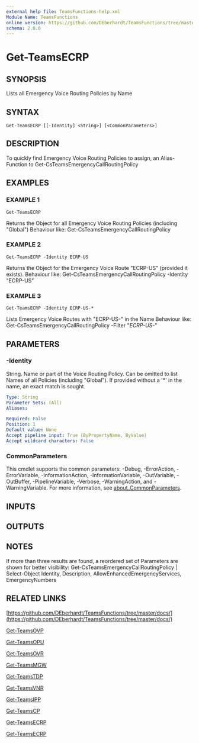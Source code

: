 ```yaml
---
external help file: TeamsFunctions-help.xml
Module Name: TeamsFunctions
online version: https://github.com/DEberhardt/TeamsFunctions/tree/master/docs/
schema: 2.0.0
---
```


# Get-TeamsECRP

## SYNOPSIS
Lists all Emergency Voice Routing Policies by Name

## SYNTAX

```
Get-TeamsECRP [[-Identity] <String>] [<CommonParameters>]
```

## DESCRIPTION
To quickly find Emergency Voice Routing Policies to assign, an Alias-Function to Get-CsTeamsEmergencyCallRoutingPolicy

## EXAMPLES

### EXAMPLE 1
```
Get-TeamsECRP
```

Returns the Object for all Emergency Voice Routing Policies (including "Global")
Behaviour like: Get-CsTeamsEmergencyCallRoutingPolicy

### EXAMPLE 2
```
Get-TeamsECRP -Identity ECRP-US
```

Returns the Object for the Emergency Voice Route "ECRP-US" (provided it exists).
Behaviour like: Get-CsTeamsEmergencyCallRoutingPolicy -Identity "ECRP-US"

### EXAMPLE 3
```
Get-TeamsECRP -Identity ECRP-US-*
```

Lists Emergency Voice Routes with "ECRP-US-" in the Name
Behaviour like: Get-CsTeamsEmergencyCallRoutingPolicy -Filter "*ECRP-US-*"

## PARAMETERS

### -Identity
String.
Name or part of the Voice Routing Policy.
Can be omitted to list Names of all Policies (including "Global").
If provided without a '*' in the name, an exact match is sought.

```yaml
Type: String
Parameter Sets: (All)
Aliases:

Required: False
Position: 1
Default value: None
Accept pipeline input: True (ByPropertyName, ByValue)
Accept wildcard characters: False
```

### CommonParameters
This cmdlet supports the common parameters: -Debug, -ErrorAction, -ErrorVariable, -InformationAction, -InformationVariable, -OutVariable, -OutBuffer, -PipelineVariable, -Verbose, -WarningAction, and -WarningVariable. For more information, see [about_CommonParameters](http://go.microsoft.com/fwlink/?LinkID=113216).

## INPUTS

## OUTPUTS

## NOTES
If more than three results are found, a reordered set of Parameters are shown for better visibility:
Get-CsTeamsEmergencyCallRoutingPolicy | Select-Object Identity, Description, AllowEnhancedEmergencyServices, EmergencyNumbers

## RELATED LINKS

[https://github.com/DEberhardt/TeamsFunctions/tree/master/docs/](https://github.com/DEberhardt/TeamsFunctions/tree/master/docs/)

[Get-TeamsOVP]()

[Get-TeamsOPU]()

[Get-TeamsOVR]()

[Get-TeamsMGW]()

[Get-TeamsTDP]()

[Get-TeamsVNR]()

[Get-TeamsIPP]()

[Get-TeamsCP]()

[Get-TeamsECRP]()

[Get-TeamsECRP]()

